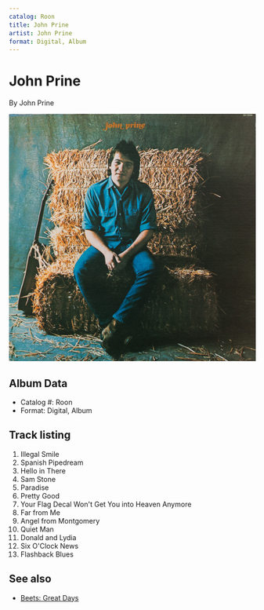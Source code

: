 ```yaml
---
catalog: Roon
title: John Prine
artist: John Prine
format: Digital, Album
---
```


# John Prine

By John Prine

![](../../assets/albumcovers/John_Prine-John_Prine.png)

## Album Data

- Catalog #: Roon
- Format: Digital, Album


## Track listing


1. Illegal Smile
2. Spanish Pipedream
3. Hello in There
4. Sam Stone
5. Paradise
6. Pretty Good
7. Your Flag Decal Won't Get You into Heaven Anymore
8. Far from Me
9. Angel from Montgomery
10. Quiet Man
11. Donald and Lydia
12. Six O'Clock News
13. Flashback Blues


## See also

- [Beets: Great Days](../../Beets/John_Prine/Great_Days.md)
